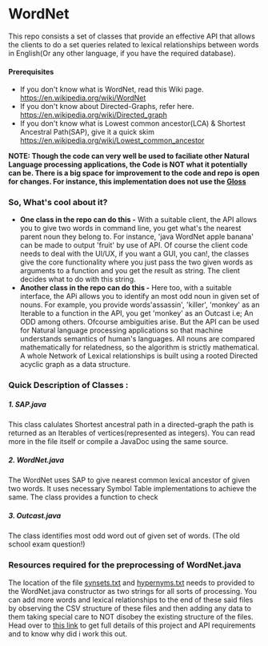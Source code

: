 # WordNet
This repo consists a set of classes that provide an effective API that allows the clients to do a set queries related to lexical relationships between words in English(Or any other language, if you have the required database).

####  Prerequisites
- If you don't know what is WordNet, read this Wiki page. https://en.wikipedia.org/wiki/WordNet
- If you don't know about Directed-Graphs, refer here. https://en.wikipedia.org/wiki/Directed_graph
- If you don't know what is Lowest common ancestor(LCA) & Shortest Ancestral Path(SAP), give it a quick skim https://en.wikipedia.org/wiki/Lowest_common_ancestor

**NOTE: Though the code can very well be used to faciliate other Natural Language processing applications, the Code is NOT what it potentially can be. There is a big space for improvement to the code and repo is open for changes. For instance, this implementation does not use the [Gloss]( https://en.wikipedia.org/wiki/Gloss_(annotation))**
 
### So, What's cool about it?
- **One class in the repo can do this -** 
With a suitable client, the API allows you to give two words in command line, you get what's the nearest parent noun they belong to.
For instance, 'java WordNet apple banana' can be made to output 'fruit' by use of API. Of course the client code needs to deal with the UI/UX, if you want a GUI, you can!, the classes give the core functionality where you just pass the two given words as arguments to a function and you get the result as string. The client decides what to do with this string.
- **Another class in the repo can do this -**
Here too, with a suitable interface, the APi allows you to identify an most odd noun in given set of nouns. For example, you provide words'assassin', 'killer', 'monkey' as an Iterable to a function in the API, you get 'monkey' as an Outcast i.e; An ODD among others. Ofcourse ambiguities arise. But the API can be used for Natural language processing applications so that machine understands semantics of human's languages.
All nouns are compared mathematically for relatedness, so the algorithm is strictly mathematical. A whole Network of Lexical 
relationships is built using a rooted Directed acyclic graph as a data structure.

### Quick Description of Classes :
##### 1. SAP.java
This class calulates Shortest ancestral path in a directed-graph the path is returned as an Iterables of vertices(represented as integers). You can read more in the file itself or compile a JavaDoc using the same source.
##### 2. WordNet.java
The WordNet uses SAP to give nearest common lexical ancestor of given two words. It uses necessary Symbol Table implementations to achieve the same. The class provides a function to check 
##### 3. Outcast.java
The class identifies most odd word out of given set of words. (The old school exam question!)

### Resources required for the preprocessing of WordNet.java
The location of the file [synsets.txt](http://coursera.cs.princeton.edu/algs4/testing/wordnet/synsets.txt) and [hypernyms.txt](http://coursera.cs.princeton.edu/algs4/testing/wordnet/hypernyms.txt) needs to provided to the WordNet.java constructor as two strings for all sorts of processing.
You can add more words and lexical relationships to the end of these said files by observing the CSV structure of these files and then adding any data to them taking special care to NOT disobey the existing structure of the files.
Head over to [this link](
http://coursera.cs.princeton.edu/algs4/assignments/wordnet.html) to get full details of this project and API requirements and to know why did i work this out.
